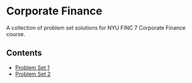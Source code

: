 # Corporate Finance

A collection of problem set solutions for NYU FINC 7 Corporate Finance course.

## Contents

- [Problem Set 1](https://ishanpranav.github.io/finc-7-corporate-finance/problem-set-1)
- [Problem Set 2](https://ishanpranav.github.io/finc-7-corporate-finance/problem-set-2)
